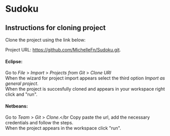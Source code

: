 # Sudoku
## Instructions for cloning project
Clone the project using the link below:

Project URL: https://github.com/MichelleFn/Sudoku.git.

#### Eclipse:</br>
Go to *File* > *Import* > *Projects from Git* > *Clone URI* </br>
When the wizard for project import appears select the third option *Import as general project*.</br>
When the project is succesfully cloned and appears in your workspace right click and "run".

#### Netbeans:</Br>
Go to *Team* > *Git* > *Clone*.</br
Copy paste the url, add the necessary credentials and follow the steps.</br>
When the project appears in the workspace click "run".

